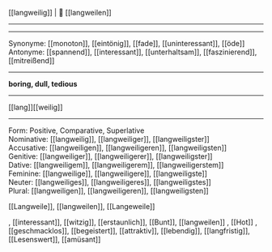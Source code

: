  [[langweilig]] | 🥱 [[langweilen]]

---


---
Synonyme: [[monoton]], [[eintönig]], [[fade]], [[uninteressant]], [[öde]]
Antonyme: [[spannend]], [[interessant]], [[unterhaltsam]], [[faszinierend]], [[mitreißend]]

---
**boring, dull, tedious**

---
[[lang]][[weilig]]

---

Form: Positive, Comparative, Superlative  
Nominative: [[langweilig]], [[langweiliger]], [[langweiligster]]  
Accusative: [[langweiligen]], [[langweiligeren]], [[langweiligsten]]  
Genitive: [[langweiliger]], [[langweiligerer]], [[langweiligster]]  
Dative: [[langweiligem]], [[langweiligerem]], [[langweiligerstem]]  
Feminine: [[langweilige]], [[langweiligere]], [[langweiligste]]  
Neuter: [[langweiliges]], [[langweiligeres]], [[langweiligstes]]  
Plural: [[langweiligen]], [[langweiligeren]], [[langweiligsten]]  

[[Langweile]], [[langweilen]], [[Langeweile]]

, [[interessant]], [[witzig]], [[erstaunlich]], [[Bunt]], [[langweilen]]
, [[Hot]]
, [[geschmacklos]], [[begeistert]], [[attraktiv]], [[lebendig]], [[langfristig]], [[Lesenswert]], [[amüsant]]